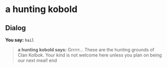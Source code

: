 # a hunting kobold


## Dialog

**You say:** `hail`



>**a hunting kobold says:** Grrrrr... These are the hunting grounds of Clan Kolbok. Your kind is not welcome here unless you plan on being our next meal!
end